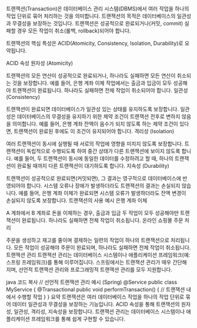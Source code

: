 트랜잭션(Transaction)은 데이터베이스 관리 시스템(DBMS)에서 여러 작업을 하나의 작업 단위로 묶어 처리하는 것을 의미합니다. 트랜잭션의 목적은 데이터베이스의 일관성과 무결성을 보장하는 것입니다. 트랜잭션은 성공적으로 완료되거나(커밋, commit) 실패할 경우 모든 작업이 취소(롤백, rollback)되어야 합니다.

트랜잭션의 핵심 특성은 ACID(Atomicity, Consistency, Isolation, Durability)로 요약됩니다.

ACID 속성
원자성 (Atomicity)

트랜잭션의 모든 연산이 성공적으로 완료되거나, 하나라도 실패하면 모든 연산이 취소되는 것을 보장합니다.
예를 들어, 은행 계좌 이체 작업에서는 출금과 입금이 모두 성공해야 트랜잭션이 완료됩니다. 하나라도 실패하면 전체 작업이 취소되어야 합니다.
일관성 (Consistency)

트랜잭션이 완료되면 데이터베이스가 일관성 있는 상태를 유지하도록 보장합니다. 일관성은 데이터베이스의 무결성을 유지하기 위한 제약 조건이 트랜잭션 전후로 변하지 않음을 의미합니다.
예를 들어, 은행 계좌 잔액이 음수가 되지 않도록 하는 제약 조건이 있다면, 트랜잭션이 완료된 후에도 이 조건이 유지되어야 합니다.
격리성 (Isolation)

여러 트랜잭션이 동시에 실행될 때 서로의 작업에 영향을 미치지 않도록 보장합니다. 트랜잭션이 독립적으로 수행되도록 하여 중간 상태가 다른 트랜잭션에 보이지 않도록 합니다.
예를 들어, 두 트랜잭션이 동시에 동일한 데이터를 수정하려고 할 때, 하나의 트랜잭션이 완료될 때까지 다른 트랜잭션이 대기하도록 합니다.
지속성 (Durability)

트랜잭션이 성공적으로 완료되면(커밋되면), 그 결과는 영구적으로 데이터베이스에 반영되어야 합니다. 시스템 오류나 장애가 발생하더라도 트랜잭션의 결과는 손실되지 않습니다.
예를 들어, 은행 계좌 이체가 완료되면 시스템 오류가 발생하더라도 잔액 변경이 손실되지 않도록 보장합니다.
트랜잭션의 사용 예시
은행 계좌 이체

A 계좌에서 B 계좌로 돈을 이체하는 경우, 출금과 입금 두 작업이 모두 성공해야만 트랜잭션이 완료됩니다. 하나라도 실패하면 전체 작업이 취소됩니다.
온라인 쇼핑몰 주문 처리

주문을 생성하고 재고를 줄이며 결제하는 일련의 작업이 하나의 트랜잭션으로 처리됩니다. 모든 작업이 성공해야 주문이 완료되며, 하나라도 실패하면 전체 작업이 취소됩니다.
트랜잭션 관리
트랜잭션 관리는 데이터베이스 시스템이나 애플리케이션 프레임워크(예: 스프링 프레임워크)를 통해 이루어집니다. 스프링에서는 트랜잭션 관리가 매우 간단해지며, 선언적 트랜잭션 관리와 프로그래밍적 트랜잭션 관리를 모두 지원합니다.

java
코드 복사
// 선언적 트랜잭션 관리 예시 (Spring)
@Service
public class MyService {
@Transactional
public void performTransaction() {
// 트랜잭션 내에서 수행할 작업
}
}
요약
트랜잭션은 여러 데이터베이스 작업을 하나의 작업 단위로 묶어 데이터 일관성과 무결성을 보장하는 기능입니다. ACID 속성을 통해 트랜잭션의 원자성, 일관성, 격리성, 지속성을 보장합니다. 트랜잭션 관리는 데이터베이스 시스템이나 애플리케이션 프레임워크를 통해 쉽게 구현할 수 있습니다.